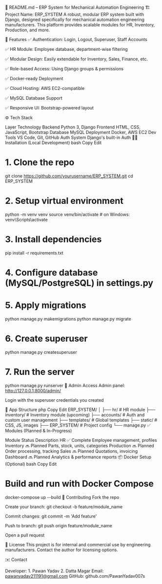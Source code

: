 📘 README.md – ERP System for Mechanical Automation Engineering
🏗️ Project Name: ERP_SYSTEM
A robust, modular ERP system built with Django, designed specifically for mechanical automation engineering manufacturers. This platform provides scalable modules for HR, Inventory, Production, and more.

🚀 Features
✅ Authentication: Login, Logout, Superuser, Staff Accounts

✅ HR Module: Employee database, department-wise filtering

✅ Modular Design: Easily extendable for Inventory, Sales, Finance, etc.

✅ Role-based Access: Using Django groups & permissions

✅ Docker-ready Deployment

✅ Cloud Hosting: AWS EC2-compatible

✅ MySQL Database Support

✅ Responsive UI: Bootstrap-powered layout

⚙️ Tech Stack

Layer	Technology
Backend	Python 3, Django
Frontend	HTML, CSS, JavaScript, Bootstrap
Database	MySQL
Deployment	Docker, AWS EC2
Dev Tools	VS Code, Git, GitHub
Auth System	Django's built-in Auth
🧑‍💻 Installation (Local Development)
bash
Copy
Edit
# 1. Clone the repo
git clone https://github.com/yourusername/ERP_SYSTEM.git
cd ERP_SYSTEM

# 2. Setup virtual environment
python -m venv venv
source venv/bin/activate    # on Windows: venv\Scripts\activate

# 3. Install dependencies
pip install -r requirements.txt

# 4. Configure database (MySQL/PostgreSQL) in settings.py

# 5. Apply migrations
python manage.py makemigrations
python manage.py migrate

# 6. Create superuser
python manage.py createsuperuser

# 7. Run the server
python manage.py runserver
🔐 Admin Access
Admin panel: http://127.0.0.1:8000/admin/

Login with the superuser credentials you created

🧱 App Structure
php
Copy
Edit
ERP_SYSTEM/
│
├── hr/                 # HR module
├── inventory/          # Inventory module (upcoming)
├── accounts/           # Auth and custom user management
├── templates/          # Global templates
├── static/             # CSS, JS, images
├── ERP_SYSTEM/         # Project config
└── manage.py
✅ Modules (Planned & In-Progress)

Module	Status	Description
HR	✅ Complete	Employee management, profiles
Inventory	🔜 Planned	Parts, stock, units, categories
Production	🔜 Planned	Order processing, tracking
Sales	🔜 Planned	Quotations, invoicing
Dashboard	🔜 Planned	Analytics & performance reports
📦 Docker Setup (Optional)
bash
Copy
Edit
# Build and run with Docker Compose
docker-compose up --build
🤝 Contributing
Fork the repo

Create your branch: git checkout -b feature/module_name

Commit changes: git commit -m 'Add feature'

Push to branch: git push origin feature/module_name

Open a pull request

📝 License
This project is for internal and commercial use by engineering manufacturers. Contact the author for licensing options.

✉️ Contact

Developer: 1. Pawan Yadav
           2. Datta Magar
Email: pawanyadav211191@gmail.com
GitHub: github.com/PawanYadav007s

